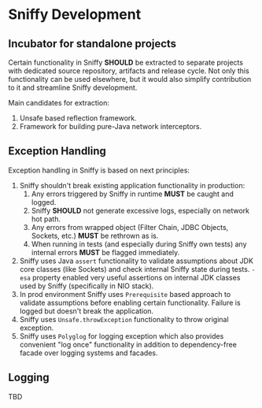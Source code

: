 # Sniffy Development

## Incubator for standalone projects

Certain functionality in Sniffy **SHOULD** be extracted to separate projects with dedicated source repository, artifacts and release cycle.
Not only this functionality can be used elsewhere, but it would also simplify contribution to it and streamline Sniffy development.

Main candidates for extraction:
1. Unsafe based reflection framework.
2. Framework for building pure-Java network interceptors.

## Exception Handling

Exception handling in Sniffy is based on next principles:
1. Sniffy shouldn't break existing application functionality in production:
   1. Any errors triggered by Sniffy in runtime **MUST** be caught and logged.
   2. Sniffy **SHOULD** not generate excessive logs, especially on network hot path.
   3. Any errors from wrapped object (Filter Chain, JDBC Objects, Sockets, etc.) **MUST** be rethrown as is.
   4. When running in tests (and especially during Sniffy own tests) any internal errors **MUST** be flagged immediately.
2. Sniffy uses Java `assert` functionality to validate assumptions about JDK core classes (like Sockets) and check internal Sniffy state during tests.
   `-esa` property enabled very useful assertions on internal JDK classes used by Sniffy (specifically in NIO stack).
3. In prod environment Sniffy uses `Prerequisite` based approach to validate assumptions before enabling certain functionality. Failure is logged but doesn't break the application. 
4. Sniffy uses `Unsafe.throwException` functionality to throw original exception.
5. Sniffy uses `Polyglog` for logging exception which also provides convenient "log once" functionality in addition to dependency-free facade over logging systems and facades.

## Logging

TBD